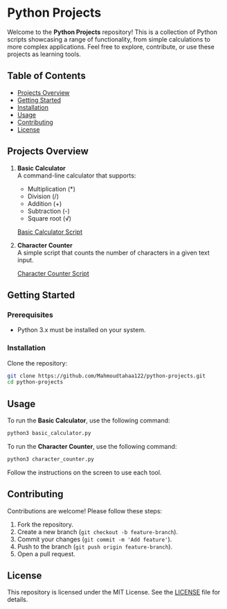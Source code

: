 
# Python Projects

Welcome to the **Python Projects** repository! This is a collection of Python scripts showcasing a range of functionality, from simple calculations to more complex applications. Feel free to explore, contribute, or use these projects as learning tools.

## Table of Contents
- [Projects Overview](#projects-overview)
- [Getting Started](#getting-started)
- [Installation](#installation)
- [Usage](#usage)
- [Contributing](#contributing)
- [License](#license)

## Projects Overview

1. **Basic Calculator**  
   A command-line calculator that supports:
   - Multiplication (*)
   - Division (/)
   - Addition (+)
   - Subtraction (-)
   - Square root (√)

   [Basic Calculator Script](./basic_calculator.py)

2. **Character Counter**  
   A simple script that counts the number of characters in a given text input.

   [Character Counter Script](./character_counter.py)

## Getting Started

### Prerequisites

- Python 3.x must be installed on your system.

### Installation

Clone the repository:

```bash
git clone https://github.com/Mahmoudtahaa122/python-projects.git
cd python-projects
```

## Usage

To run the **Basic Calculator**, use the following command:

```bash
python3 basic_calculator.py
```

To run the **Character Counter**, use the following command:

```bash
python3 character_counter.py
```

Follow the instructions on the screen to use each tool.

## Contributing

Contributions are welcome! Please follow these steps:
1. Fork the repository.
2. Create a new branch (`git checkout -b feature-branch`).
3. Commit your changes (`git commit -m 'Add feature'`).
4. Push to the branch (`git push origin feature-branch`).
5. Open a pull request.

## License

This repository is licensed under the MIT License. See the [LICENSE](./LICENSE) file for details.
